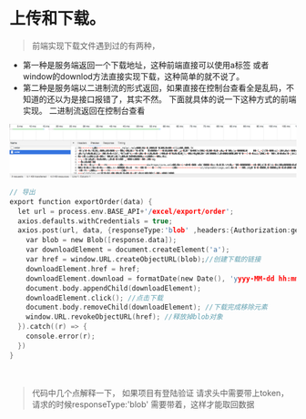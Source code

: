 # 上传和下载。
> 前端实现下载文件遇到过的有两种，

- 第一种是服务端返回一个下载地址，这种前端直接可以使用a标签 或者window的downlod方法直接实现下载，这种简单的就不说了。 
- 第二种是服务端以二进制流的形式返回，如果直接在控制台查看全是乱码，不知道的还以为是接口报错了，其实不然。 下面就具体的说一下这种方式的前端实现。
二进制流返回在控制台查看


![二进制流](./img/luanma.png "二进制流")

```c
// 导出
export function exportOrder(data) {
  let url = process.env.BASE_API+'/excel/export/order';
  axios.defaults.withCredentials = true;
  axios.post(url, data, {responseType:'blob' ,headers:{Authorization:getToken()}}).then(function(response) {
    var blob = new Blob([response.data]);
    var downloadElement = document.createElement('a');
    var href = window.URL.createObjectURL(blob);//创建下载的链接
    downloadElement.href = href;
    downloadElement.download = formatDate(new Date(), 'yyyy-MM-dd hh:mm:ss') +'_订单信息 .xlsx';  //下载后文件名
    document.body.appendChild(downloadElement);
    downloadElement.click(); //点击下载
    document.body.removeChild(downloadElement); //下载完成移除元素
    window.URL.revokeObjectURL(href); //释放掉blob对象
  }).catch((r) => {
    console.error(r);
  })
}

 

```

> 代码中几个点解释一下， 如果项目有登陆验证 请求头中需要带上token， 请求的时候responseType:'blob' 需要带着，这样才能取回数据 